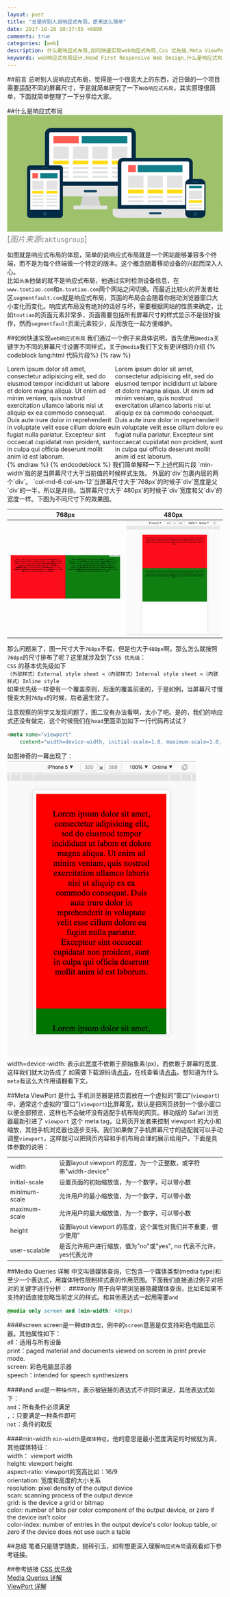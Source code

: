 ```yaml
---
layout: post
title: "总是听别人说响应式布局，原来这么简单"
date: 2017-10-28 10:37:55 +0800
comments: true
categories: [web]
description: 什么是响应式布局,如何快速实现web响应式布局,Css 优先级,Meta ViewPort 是什么,Media Queries 详解
keywords: web响应式布局设计,Head First Responsive Web Design,什么是响应式布局,怎么快速实现web响应式布局,Css 优先级详解,Meta ViewPort是什么
---
```

##前言
总听别人说响应式布局，觉得是一个很高大上的东西，近日做的一个项目需要适配不同的屏幕尺寸，于是就简单研究了一下`Web响应式布局`，其实原理很简单，下面就简单整理了一下分享给大家。
<!-- more -->
##什么是响应式布局
![Demo](/images/posts/rwd-demo.gif)
<font color=gray size=4>[_图片来源_`caktusgroup`]</font><br/>   

如图就是响应式布局的体现，简单的说响应式布局就是一个网站能够兼容多个终端，而不是为每个终端做一个特定的版本。这个概念随着移动设备的兴起而深入人心。  
比如`头条`他做的就不是响应式布局，他通过实时检测设备信息，在`www.toutiao.com`和`m.toutiao.com`两个网站之间切换。而最近比较火的开发者社区`segmentfault.com`就是响应式布局，页面的布局会会随着你拖动浏览器窗口大小变化而变化。响应式布局没有绝对的话好与坏，需要根据网站的性质来确定，比如`toutiao`的页面元素非常多，页面需要包括所有屏幕尺寸的样式显示不是很好操作，然而`segmentfault`页面元素较少，反而放在一起方便维护。

##如何快速实现`web响应式布局`
我们通过一个例子来具体说明，首先使用`@media`关键字为不同的屏幕尺寸设置不同样式，关于`@media`我们下文有更详细的介绍
{% codeblock lang:html 代码片段%}
{% raw %}
<style type="text/css">
	@media only screen and (min-width: 480px) {
  .col-sm-6, .col-sm-12 {
    float: left;
  }
  .col-sm-12 {
    width: 100%;
  }
  .col-sm-6 {
    width: 50%;
  }
}
@media only screen and (min-width: 768px) {
  .col-md-6, .col-md-12 {
    float: left;
  }
  .col-md-12 {
    width: 100%;
  }
  .col-md-6 {
    width: 50%;
  }
}
</style>
<div class="container">
	<div class="col-md-12 col-sm-12 row">
		<div class="col-md-6 col-sm-12 col-1 col">
			Lorem ipsum dolor sit amet, consectetur adipisicing elit, sed do eiusmod
			tempor incididunt ut labore et dolore magna aliqua. Ut enim ad minim veniam,
			quis nostrud exercitation ullamco laboris nisi ut aliquip ex ea commodo
			consequat. Duis aute irure dolor in reprehenderit in voluptate velit esse
			cillum dolore eu fugiat nulla pariatur. Excepteur sint occaecat cupidatat non
			proident, sunt in culpa qui officia deserunt mollit anim id est laborum.
		</div>
		<div class="col-md-6 col-sm-12 col-2 col">
			Lorem ipsum dolor sit amet, consectetur adipisicing elit, sed do eiusmod
			tempor incididunt ut labore et dolore magna aliqua. Ut enim ad minim veniam,
			quis nostrud exercitation ullamco laboris nisi ut aliquip ex ea commodo
			consequat. Duis aute irure dolor in reprehenderit in voluptate velit esse
			cillum dolore eu fugiat nulla pariatur. Excepteur sint occaecat cupidatat non
			proident, sunt in culpa qui officia deserunt mollit anim id est laborum.
		</div>
	</div>	
</div>
{% endraw %}
{% endcodeblock %}
我们简单解释一下上述代码片段  
`min-width`指的是当屏幕尺寸大于当前值的时候样式生效。  
外层的`div`包裹内层的两个`div`。  
`col-md-6 col-sm-12`当屏幕尺寸大于`768px`的时候子`div`宽度是父`div`的一半，所以是并排。当屏幕尺寸大于`480px`的时候子`div`宽度和父`div`的宽度一样。下图为不同尺寸下的效果图。

| 768px        | 480px         |
| :-------------: |:-------------:|
|![Demo](/images/posts/rwd-desktop.png)| ![Demo](/images/posts/rwd-iphone5.png)|

那么问题来了，图一尺寸大于`768px`不假，但是也大于`480px`啊，那么怎么就按照`768px`的尺寸排布了呢？这里就涉及到了`CSS 优先级`：  
`CSS` 的基本优先级如下   
`（外部样式）External style sheet <（内部样式）Internal style sheet <（内联样式）Inline style `  
如果优先级一样便有一个覆盖原则，后面的覆盖前面的，于是如例，当屏幕尺寸慢慢变大到`768px`的时候，后者遍生效了。

注意观察的同学又发现问题了，图二没有办法看啊，太小了吧。是的，我们的响应式还没有做完，这个时候我们在`head`里面添加如下一行代码再试试？
```html
<meta name="viewport" 
	content="width=device-width, initial-scale=1.0, maximum-scale=1.0, user-scalable=0">
```
如图神奇的一幕出现了：  
![Demo](/images/posts/rwd-iphone-mete-viewport.png)  
width=device-width: 表示此宽度不依赖于原始象素(px)，而依赖于屏幕的宽度.这样我们就大功告成了.如需要下载源码请[点击](http://www.majiang.life/repository/asserts/rwd.html.zip)，在线查看请[点击](http://www.majiang.life/repository/asserts/rwd.html)。想知道为什么`meta`有这么大作用请翻看下文。

##Meta ViewPort 是什么
手机浏览器是把页面放在一个虚拟的“窗口”(`viewport`)中，通常这个虚拟的“窗口”(`viewport`)比屏幕宽，默认是把网页挤到一个很小窗口以便全部预览，这样也不会破坏没有适配手机布局的网页。移动版的 Safari 浏览器最新引进了 `viewport` 这个 meta tag，让网页开发者来控制 viewport 的大小和缩放，其他手机浏览器也逐步支持。我们如果做了手机屏幕尺寸的适配就可以手动调整`viewport`，这样就可以把网页内容和手机布局合理的展示给用户。下面是具体参数的说明： 

|                 |               |
| :------------- |:-------------|
|width| 设置layout viewport  的宽度，为一个正整数，或字符串"width-device"|
|initial-scale| 	设置页面的初始缩放值，为一个数字，可以带小数|
|minimum-scale| 允许用户的最小缩放值，为一个数字，可以带小数|
|maximum-scale| 允许用户的最大缩放值，为一个数字，可以带小数|
|height| 设置layout viewport  的高度，这个属性对我们并不重要，很少使用"|
|user-scalable| 是否允许用户进行缩放，值为"no"或"yes", no 代表不允许，yes代表允许|


##Media Queries 详解
中文叫做媒体查询，它包含一个媒体类型(media type)和至少一个表达式，用媒体特性限制样式表的作用范围。下面我们直接通过例子对相对的关键字进行分析：
####only
用于向早期浏览器隐藏媒体查询，比如IE如果不支持的话直接忽略当前定义的样式。和其他表达式一起用需要`and`
```css
@media only screen and (min-width: 400px)
```
####screen
screen是一种`媒体类型`，例中的`screen`意思是仅支持彩色电脑显示器。其他属性如下：  
all：适用与所有设备  
print：paged material and documents viewed on screen in print previe mode.  
screen: 彩色电脑显示器  
speech：intended for speech synthesizers  

####and
`and`是一种`操作符`，表示被链接的表达式不许同时满足，其他表达式如下：    
`and`：所有条件必须满足  
`,`：只要满足一种条件即可  
`not`：条件的取反  

####min-width
`min-width`是`媒体特征`，他的意思是最小宽度满足的时候就为真，其他媒体特征：  
width： viewport width  
height: viewport height   
aspect-ratio: viewport的宽高比如：16/9   
orientation: 宽度和高度的大小关系   
resolution: pixel density of the output device   
scan: scanning process of the output device   
grid: is the device a grid or bitmap   
color: number of bits per color component of the output device, or zero if the device isn't color   
color-index: number of entries in the output device's color lookup table, or zero if the device does not use such a table

##总结
笔者只是随学随卖，抛砖引玉，如有想更深入理解`响应式布局`请观看如下参考链接。

##参考链接
[CSS 优先级](http://www.cnblogs.com/xugang/archive/2010/09/24/1833760.html)    
[Media Queries 详解](https://segmentfault.com/a/1190000002812335/sharing-classes-or-interfaces-between-different-projects)    
[ViewPort 详解](https://www.cnblogs.com/2050/p/3877280.html)   